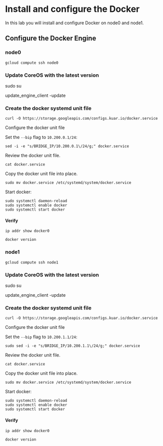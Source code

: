 # Install and configure the Docker

In this lab you will install and configure Docker on node0 and node1.

## Configure the Docker Engine

### node0

```
gcloud compute ssh node0
```
### Update CoreOS with the latest version
sudo su

update_engine_client -update

### Create the docker systemd unit file

```
curl -O https://storage.googleapis.com/configs.kuar.io/docker.service
```

Configure the docker unit file

Set the `--bip` flag to `10.200.0.1/24`:

```
sed -i -e "s/BRIDGE_IP/10.200.0.1\/24/g;" docker.service
```

Review the docker unit file.

```
cat docker.service
```

Copy the docker unit file into place.

```
sudo mv docker.service /etc/systemd/system/docker.service
```

Start docker:

```
sudo systemctl daemon-reload
sudo systemctl enable docker
sudo systemctl start docker
```

#### Verify

```
ip addr show docker0
```

```
docker version
```

### node1

```
gcloud compute ssh node1
```
### Update CoreOS with the latest version
sudo su

update_engine_client -update

### Create the docker systemd unit file

```
curl -O https://storage.googleapis.com/configs.kuar.io/docker.service
```

Configure the docker unit file

Set the `--bip` flag to `10.200.1.1/24`:

```
sudo sed -i -e "s/BRIDGE_IP/10.200.1.1\/24/g;" docker.service
```

Review the docker unit file.

```
cat docker.service
```

Copy the docker unit file into place.

```
sudo mv docker.service /etc/systemd/system/docker.service
```

Start docker:

```
sudo systemctl daemon-reload
sudo systemctl enable docker
sudo systemctl start docker
```

#### Verify

```
ip addr show docker0
```
```
docker version
```
